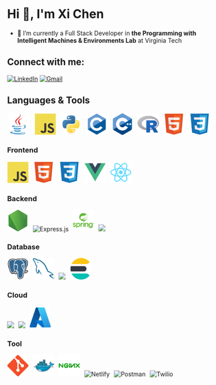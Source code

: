 # Hi 👋, I'm Xi Chen

- 🔭 I’m currently a Full Stack Developer in **the Programming with Intelligent Machines & Environments Lab** at Virginia Tech

## Connect with me:
[![LinkedIn](https://img.shields.io/badge/-LinkedIn-0077B5?style=flat&logo=LinkedIn&logoColor=white)](https://www.linkedin.com/in/xi-chen-515156231/)
[![Gmail](https://img.shields.io/badge/-Gmail-D14836?style=flat&logo=Gmail&logoColor=white)](mailto:xander11chan@gmail.com)

## Languages & Tools
<img src="https://raw.githubusercontent.com/devicons/devicon/master/icons/java/java-original.svg" height="50" style="margin-right: 10px;" />  <img src="https://raw.githubusercontent.com/devicons/devicon/master/icons/javascript/javascript-original.svg" height="50" style="margin-right: 10px;" /><img src="https://raw.githubusercontent.com/devicons/devicon/master/icons/python/python-original.svg" height="50" style="margin-right: 10px;" /><img src="https://raw.githubusercontent.com/devicons/devicon/master/icons/c/c-original.svg" height="50" style="margin-right: 10px;" /><img src="https://raw.githubusercontent.com/devicons/devicon/master/icons/cplusplus/cplusplus-original.svg" height="50" style="margin-right: 10px;" /><img src="https://raw.githubusercontent.com/devicons/devicon/master/icons/r/r-original.svg" height="50" style="margin-right: 10px;" /><img src="https://raw.githubusercontent.com/devicons/devicon/master/icons/html5/html5-original.svg" height="50" style="margin-right: 10px;" /><img src="https://raw.githubusercontent.com/devicons/devicon/master/icons/css3/css3-original.svg" height="50" style="margin-right: 10px;" />

### Frontend
<img src="https://raw.githubusercontent.com/devicons/devicon/master/icons/javascript/javascript-original.svg" height="50" style="margin-right: 10px;" /><img src="https://raw.githubusercontent.com/devicons/devicon/master/icons/html5/html5-original.svg" height="50" style="margin-right: 10px;" /><img src="https://raw.githubusercontent.com/devicons/devicon/master/icons/css3/css3-original.svg" height="50" style="margin-right: 10px;" /><img src="https://raw.githubusercontent.com/devicons/devicon/master/icons/vuejs/vuejs-original.svg" height="50" style="margin-right: 10px;" /><img src="https://raw.githubusercontent.com/devicons/devicon/master/icons/react/react-original.svg" height="50" style="margin-right: 10px;" />

### Backend
<img src="https://raw.githubusercontent.com/devicons/devicon/master/icons/nodejs/nodejs-original.svg" height="50" style="margin-right: 10px;" /><img src="https://img.shields.io/badge/Express.js-404D59?style=for-the-badge" height="50" style="margin-right: 10px;" title="Express.js" /><img src="https://raw.githubusercontent.com/devicons/devicon/master/icons/spring/spring-original-wordmark.svg" height="50" style="margin-right: 10px;" /><img src="https://img.shields.io/badge/-Sequelize-52B0E7?style=flat-square&logo=sequelize&logoColor=white" height="50" style="margin-right: 10px;" />

### Database
<img src="https://raw.githubusercontent.com/devicons/devicon/master/icons/postgresql/postgresql-original.svg" height="50" style="margin-right: 10px;" /><img src="https://raw.githubusercontent.com/devicons/devicon/master/icons/mysql/mysql-original.svg" height="50" style="margin-right: 10px;" /><img src="https://www.vectorlogo.zone/logos/firebase/firebase-icon.svg" height="50" style="margin-right: 10px;" /><img src="https://raw.githubusercontent.com/devicons/devicon/master/icons/elasticsearch/elasticsearch-original.svg" height="50" style="margin-right: 10px;" />

### Cloud
<img src="https://www.vectorlogo.zone/logos/amazon_aws/amazon_aws-icon.svg" height="50" style="margin-right: 10px;" /><img src="https://www.vectorlogo.zone/logos/google_cloud/google_cloud-icon.svg" height="50" style="margin-right: 10px;" /><img src="https://raw.githubusercontent.com/devicons/devicon/master/icons/azure/azure-original.svg" height="50" style="margin-right: 10px;" />


### Tool
<img src="https://raw.githubusercontent.com/devicons/devicon/master/icons/git/git-original.svg" height="50" style="margin-right: 10px;" /><img src="https://raw.githubusercontent.com/devicons/devicon/master/icons/docker/docker-original.svg" height="50" style="margin-right: 10px;" /><img src="https://raw.githubusercontent.com/devicons/devicon/master/icons/nginx/nginx-original.svg" height="50" style="margin-right: 10px;" /><img src="https://www.vectorlogo.zone/logos/netlify/netlify-icon.svg" height="50" style="margin-right: 10px;" title="Netlify" /><img src="https://www.vectorlogo.zone/logos/getpostman/getpostman-icon.svg" height="50" style="margin-right: 10px;" title="Postman" /><img src="https://www.vectorlogo.zone/logos/twilio/twilio-icon.svg" height="50" style="margin-right: 10px;" title="Twilio" />
